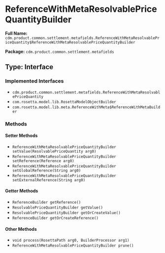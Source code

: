 # ReferenceWithMetaResolvablePriceQuantityBuilder

**Full Name:** `cdm.product.common.settlement.metafields.ReferenceWithMetaResolvablePriceQuantity$ReferenceWithMetaResolvablePriceQuantityBuilder`

**Package:** `cdm.product.common.settlement.metafields`

## Type: Interface

### Implemented Interfaces

- `cdm.product.common.settlement.metafields.ReferenceWithMetaResolvablePriceQuantity`
- `com.rosetta.model.lib.RosettaModelObjectBuilder`
- `com.rosetta.model.lib.meta.ReferenceWithMeta$ReferenceWithMetaBuilder`

### Methods

#### Setter Methods

- `ReferenceWithMetaResolvablePriceQuantityBuilder setValue(ResolvablePriceQuantity arg0)`
- `ReferenceWithMetaResolvablePriceQuantityBuilder setReference(Reference arg0)`
- `ReferenceWithMetaResolvablePriceQuantityBuilder setGlobalReference(String arg0)`
- `ReferenceWithMetaResolvablePriceQuantityBuilder setExternalReference(String arg0)`

#### Getter Methods

- `ReferenceBuilder getReference()`
- `ResolvablePriceQuantityBuilder getValue()`
- `ResolvablePriceQuantityBuilder getOrCreateValue()`
- `ReferenceBuilder getOrCreateReference()`

#### Other Methods

- `void process(RosettaPath arg0, BuilderProcessor arg1)`
- `ReferenceWithMetaResolvablePriceQuantityBuilder prune()`

